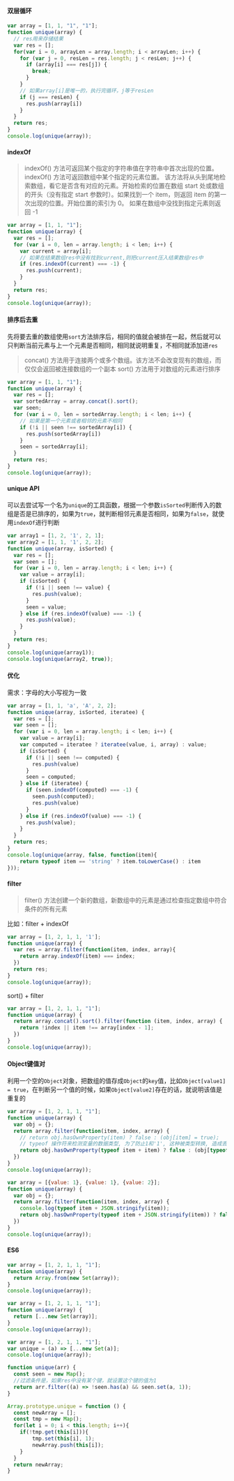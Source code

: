 #### 双层循环

```js
var array = [1, 1, "1", "1"];
function unique(array) {
  // res用来存储结果
  var res = [];
  for(var i = 0, arrayLen = array.length; i < arrayLen; i++) {
    for (var j = 0, resLen = res.length; j < resLen; j++) {
      if (array[i] === res[j]) {
        break;
      }
    }
    // 如果array[i]是唯一的，执行完循环，j等于resLen
    if (j === resLen) {
      res.push(array[i])
    }
  }
  return res;
}
console.log(unique(array));
```

#### indexOf

> indexOf() 方法可返回某个指定的字符串值在字符串中首次出现的位置。
> indexOf() 方法可返回数组中某个指定的元素位置。
> 该方法将从头到尾地检索数组，看它是否含有对应的元素。开始检索的位置在数组 start 处或数组的开头（没有指定 start 参数时）。如果找到一个 item，则返回 item 的第一次出现的位置。开始位置的索引为 0。
> 如果在数组中没找到指定元素则返回 -1

```js
var array = [1, 1, "1"];
function unique(array) {
  var res = [];
  for (var i = 0, len = array.length; i < len; i++) {
    var current = array[i];
    // 如果在结果数组res中没有找到current,则把current压入结果数组res中
    if (res.indexOf(current) === -1) {
      res.push(current);
    }
  }
  return res;
}
console.log(unique(array));
```

#### 排序后去重

先将要去重的数组使用`sort`方法排序后，相同的值就会被排在一起，然后就可以只判断当前元素与上一个元素是否相同，相同就说明重复，不相同就添加进`res`

> concat() 方法用于连接两个或多个数组。该方法不会改变现有的数组，而仅仅会返回被连接数组的一个副本
> sort() 方法用于对数组的元素进行排序

```js
var array = [1, 1, "1"];
function unique(array) {
  var res = [];
  var sortedArray = array.concat().sort();
  var seen;
  for (var i = 0, len = sortedArray.length; i < len; i++) {
    // 如果是第一个元素或者相邻的元素不相同
    if (!i || seen !== sortedArray[i]) {
      res.push(sortedArray[i])
    }
    seen = sortedArray[i];
  }
  return res;
}
console.log(unique(array));
```

#### unique API

可以去尝试写一个名为`unique`的工具函数，根据一个参数`isSorted`判断传入的数组是否是已排序的，如果为`true`，就判断相邻元素是否相同，如果为`false`，就使用`indexOf`进行判断

```js
var array1 = [1, 2, '1', 2, 1];
var array2 = [1, 1, '1', 2, 2];
function unique(array, isSorted) {
  var res = [];
  var seen = [];
  for (var i = 0, len = array.length; i < len; i++) {
    var value = array[i];
    if (isSorted) {
      if (!i || seen !== value) {
        res.push(value);
      }
      seen = value;
    } else if (res.indexOf(value) === -1) {
      res.push(value);
    }
  }
  return res;
}
console.log(unique(array1));
console.log(unique(array2, true));
```

#### 优化

需求：字母的大小写视为一致

```js
var array = [1, 1, 'a', 'A', 2, 2];
function unique(array, isSorted, iteratee) {
  var res = [];
  var seen = [];
  for (var i = 0, len = array.length; i < len; i++) {
    var value = array[i];
    var computed = iteratee ? iteratee(value, i, array) : value;
    if (isSorted) {
      if (!i || seen !== computed) {
        res.push(value)
      }
      seen = computed;
    } else if (iteratee) {
      if (seen.indexOf(computed) === -1) {
        seen.push(computed);
        res.push(value)
      }
    } else if (res.indexOf(value) === -1) {
      res.push(value);
    }
  }
  return res;
}
console.log(unique(array, false, function(item){
    return typeof item == 'string' ? item.toLowerCase() : item
}));
```

#### filter

> filter() 方法创建一个新的数组，新数组中的元素是通过检查指定数组中符合条件的所有元素

比如：filter + indexOf

```js
var array = [1, 2, 1, 1, '1'];
function unique(array) {
  var res = array.filter(function(item, index, array){
    return array.indexOf(item) === index;
  })
  return res;
}
console.log(unique(array));
```

sort() + filter

```js
var array = [1, 2, 1, 1, "1"];
function unique(array) {
  return array.concat().sort().filter(function (item, index, array) {
    return !index || item !== array[index - 1];
  })
}
console.log(unique(array));
```

#### Object键值对

利用一个空的`Object`对象，把数组的值存成`Object`的`key`值，比如`Object[value1] = true`，在判断另一个值的时候，如果`Object[value2]`存在的话，就说明该值是重复的

```js
var array = [1, 2, 1, 1, "1"];
function unique(array) {
  var obj = {};
  return array.filter(function(item, index, array) {
    // return obj.hasOwnProperty(item) ? false : (obj[item] = true);
    // typeof 操作符来检测变量的数据类型, 为了防止1和'1', 这种被类型转换, 造成丢失
    return obj.hasOwnProperty(typeof item + item) ? false : (obj[typeof item + item] = true)
  })
}
console.log(unique(array));
```

```js
var array = [{value: 1}, {value: 1}, {value: 2}];
function unique(array) {
  var obj = {};
  return array.filter(function(item, index, array) {
    console.log(typeof item + JSON.stringify(item));
    return obj.hasOwnProperty(typeof item + JSON.stringify(item)) ? false : (obj[typeof item + JSON.stringify(item)] = true)
  })
}
console.log(unique(array));
```

#### ES6

```js
var array = [1, 2, 1, 1, "1"];
function unique(array) {
  return Array.from(new Set(array));
}
console.log(unique(array));
```

```js
var array = [1, 2, 1, 1, "1"];
function unique(array) {
  return [...new Set(array)];
}
console.log(unique(array));
```

```js
var array = [1, 2, 1, 1, "1"];
var unique = (a) => [...new Set(a)];
console.log(unique(array));
```

```js
function unique(arr) {
  const seen = new Map();
  //过滤条件是，如果res中没有某个键，就设置这个键的值为1
  return arr.filter((a) => !seen.has(a) && seen.set(a, 1));
}
```

```js
Array.prototype.unique = function () {
  const newArray = [];
  const tmp = new Map();
  for(let i = 0; i < this.length; i++){
    if(!tmp.get(this[i])){
        tmp.set(this[i], 1);
        newArray.push(this[i]);
    }
  }
  return newArray;
}
```